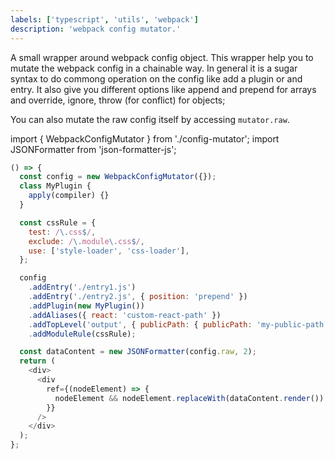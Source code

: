 ```yaml
---
labels: ['typescript', 'utils', 'webpack']
description: 'webpack config mutator.'
---
```


A small wrapper around webpack config object.
This wrapper help you to mutate the webpack config in a chainable way.
In general it is a sugar syntax to do commong operation on the config like add a plugin or and entry.
It also give you different options like append and prepend for arrays and override, ignore, throw (for conflict) for objects;

You can also mutate the raw config itself by accessing `mutator.raw`.

import { WebpackConfigMutator } from './config-mutator';
import JSONFormatter from 'json-formatter-js';

```js live
() => {
  const config = new WebpackConfigMutator({});
  class MyPlugin {
    apply(compiler) {}
  }

  const cssRule = {
    test: /\.css$/,
    exclude: /\.module\.css$/,
    use: ['style-loader', 'css-loader'],
  };

  config
    .addEntry('./entry1.js')
    .addEntry('./entry2.js', { position: 'prepend' })
    .addPlugin(new MyPlugin())
    .addAliases({ react: 'custom-react-path' })
    .addTopLevel('output', { publicPath: { publicPath: 'my-public-path' } })
    .addModuleRule(cssRule);

  const dataContent = new JSONFormatter(config.raw, 2);
  return (
    <div>
      <div
        ref={(nodeElement) => {
          nodeElement && nodeElement.replaceWith(dataContent.render());
        }}
      />
    </div>
  );
};
```
